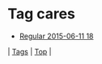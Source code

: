 <!--
title: Tag cares
date: 2020-06-28T15:26:58.575Z
tags:
-->
# Tag cares

 * [Regular 2015-06-11 18](121286084444.md)

| [Tags](tags.md) | [Top](index.md) |
